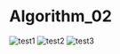 # Algorithm_02
![test1](https://user-images.githubusercontent.com/81563347/121027631-14c62b80-c7e2-11eb-80fa-c325bb7f1890.png)
![test2](https://user-images.githubusercontent.com/81563347/121027737-2c9daf80-c7e2-11eb-8424-74d58a464c99.png)
![test3](https://user-images.githubusercontent.com/81563347/121027802-39220800-c7e2-11eb-8fe2-9773cc07e4d4.png)
